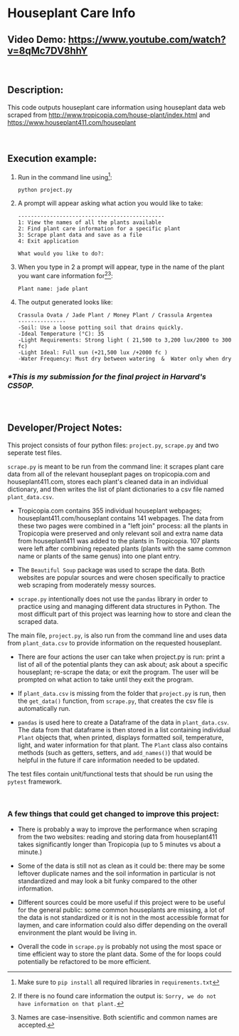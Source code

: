 # Houseplant Care Info
## **Video Demo:** https://www.youtube.com/watch?v=8qMc7DV8hhY
&nbsp;
## **Description:**
This code outputs houseplant care information using houseplant data web scraped from http://www.tropicopia.com/house-plant/index.html and https://www.houseplant411.com/houseplant

&nbsp;
&nbsp;
## **Execution example:**
1. Run in the command line using[^1]:
    ```
    python project.py
    ```
2. A prompt will appear asking what action you would like to take:
    ```
    ----------------------------------------------
    1: View the names of all the plants available
    2: Find plant care information for a specific plant
    3: Scrape plant data and save as a file
    4: Exit application

    What would you like to do?:
    ```

3. When you type in 2 a prompt will appear, type in the name of the plant you want care information for[^2][^3]:
    ```
    Plant name: jade plant
    ```

4. The output generated looks like:
    ```
    Crassula Ovata / Jade Plant / Money Plant / Crassula Argentea
    ---------------
    -Soil: Use a loose potting soil that drains quickly.
    -Ideal Temperature (°C): 35
    -Light Requirements: Strong light ( 21,500 to 3,200 lux/2000 to 300 fc)
    -Light Ideal: Full sun (+21,500 lux /+2000 fc )
    -Water Frequency: Must dry between watering  &  Water only when dry
    ```

[^1]: Make sure to ```pip install``` all required libraries in ```requirements.txt```
[^2]: If there is no found care information the output is:
        ```
        Sorry, we do not have information on that plant.
        ```
[^3]: Names are case-insensitive. Both scientific and common names are accepted.

### *\*This is my submission for the final project in Harvard's CS50P.*
&nbsp;

#
## Developer/Project Notes:
This project consists of four python files: ```project.py```, ```scrape.py``` and two seperate test files.


```scrape.py``` is meant to be run from the command line: it scrapes plant care data from all of the relevant houseplant pages on tropicopia.com and houseplant411.com, stores each plant's cleaned data in an individual dictionary, and then writes the list of plant dictionaries to a csv file named ```plant_data.csv```.

- Tropicopia.com contains 355 individual houseplant webpages; houseplant411.com/houseplant contains 141 webpages. The data from these two pages were combined in a "left join" process: all the plants in Tropicopia were preserved and only relevant soil and extra name data from houseplant411 was added to the plants in Tropicopia. 107 plants were left after combining repeated plants (plants with the same common name or plants of the same genus) into one plant entry.

- The ```Beautiful Soup``` package was used to scrape the data. Both websites are popular sources and were chosen specifically to practice web scraping from moderately messy sources.

- ```scrape.py``` intentionally does not use the ```pandas``` library in order to practice using and managing different data structures in Python. The most difficult part of this project was learning how to store and clean the scraped data.

The main file, ```project.py```, is also run from the command line and uses data from ```plant_data.csv``` to provide information on the requested houseplant.

- There are four actions the user can take when project.py is run: print a list of all of the potential plants they can ask about; ask about a specific houseplant; re-scrape the data; or exit the program. The user will be prompted on what action to take until they exit the program.

- If ```plant_data.csv``` is missing from the folder that ```project.py``` is run, then the ```get_data()``` function, from ```scrape.py```, that creates the csv file is automatically run.

- ```pandas``` is used here to create a Dataframe of the data in ```plant_data.csv```. The data from that dataframe is then stored in a list containing individual ```Plant``` objects that, when printed, displays formatted soil, temperature, light, and water information for that plant. The ```Plant``` class also contains methods (such as getters, setters, and ```add_names()```) that would be helpful in the future if care information needed to be updated.

The test files contain unit/functional tests that should be run using the ```pytest``` framework.

&nbsp;
&nbsp;

### A few things that could get changed to improve this project:
- There is probably a way to improve the performance when scraping from the two websites: reading and storing data from houseplant411 takes significantly longer than Tropicopia (up to 5 minutes vs about a minute.)

- Some of the data is still not as clean as it could be: there may be some leftover duplicate names and the soil information in particular is not standardized and may look a bit funky compared to the other information.

- Different sources could be more useful if this project were to be useful for the general public: some common houseplants are missing, a lot of the data is not standardized or it is not in the most accessible format for laymen, and care information could also differ depending on the overall environment the plant would be living in.

- Overall the code in ```scrape.py``` is probably not using the most space or time efficient way to store the plant data. Some of the for loops could potentially be refactored to be more efficient.
